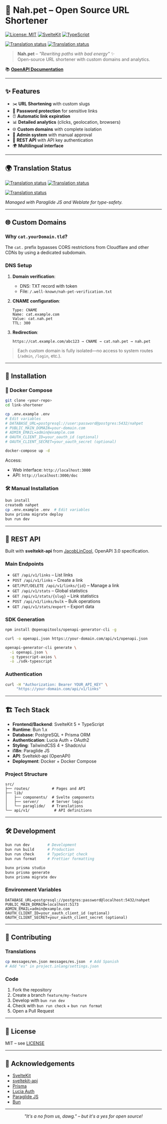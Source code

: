 # 🐾 Nah.pet – Open Source URL Shortener

[![License: MIT](https://img.shields.io/badge/License-MIT-yellow.svg)](https://opensource.org/licenses/MIT)
[![SvelteKit](https://img.shields.io/badge/SvelteKit-FF3E00?style=flat&logo=svelte&logoColor=white)](https://kit.svelte.dev/)
[![TypeScript](https://img.shields.io/badge/TypeScript-007ACC?style=flat&logo=typescript&logoColor=white)](https://www.typescriptlang.org/)

[![Translation status](https://hosted.weblate.org/widget/nah-pet/paraglide-messages/svg-badge.svg)](https://hosted.weblate.org/engage/nah-pet/)
[![Translation status](https://hosted.weblate.org/widget/nah-pet/language-badge.svg?threshold=0)](https://hosted.weblate.org/engage/nah-pet/)

> **Nah.pet** – *"Rewriting paths with bad energy"* ✨  
> Open-source URL shortener with custom domains and analytics.

📚 **[OpenAPI Documentation](https://nah.pet/doc)**

---

## ✨ Features

- ✂️ **URL Shortening** with custom slugs  
- 🔐 **Password protection** for sensitive links  
- ⏰ **Automatic link expiration**  
- 📊 **Detailed analytics** (clicks, geolocation, browsers)  
- 🌐 **Custom domains** with complete isolation  
- 👥 **Admin system** with manual approval  
- 🔑 **REST API** with API key authentication  
- 🌍 **Multilingual interface**

---

## 🌍 Translation Status
[![Translation status](https://hosted.weblate.org/widget/nah-pet/paraglide-messages/svg-badge.svg)](https://hosted.weblate.org/engage/nah-pet/)
[![Translation status](https://hosted.weblate.org/widget/nah-pet/language-badge.svg?threshold=0)](https://hosted.weblate.org/engage/nah-pet/)

<a href="https://hosted.weblate.org/engage/nah-pet/">
<img src="https://hosted.weblate.org/widget/nah-pet/
paraglide-messages/multi-auto.svg" alt="Translation status" />
</a>

*Managed with Paraglide JS and Weblate for type-safety.*

---

## 🌐 Custom Domains

### Why `cat.yourDomain.tld`?
The `cat.` prefix bypasses CORS restrictions from Cloudflare and other CDNs by using a dedicated subdomain.

### DNS Setup

1. **Domain verification**:  
   - DNS: TXT record with token  
   - File: `/.well-known/nah-pet-verification.txt`  

2. **CNAME configuration**:  
   ```dns
   Type: CNAME
   Name: cat.example.com
   Value: cat.nah.pet
   TTL: 300
3. **Redirection**:

   ```
   https://cat.example.com/abc123 → CNAME → cat.nah.pet → nah.pet
   ```

> Each custom domain is fully isolated—no access to system routes (`/admin`, `/login`, etc.).

---

## 🚀 Installation

### 🐳 Docker Compose

```bash
git clone <your-repo>
cd link-shortener

cp .env.example .env
# Edit variables
# DATABASE_URL=postgresql://user:password@postgres:5432/nahpet
# PUBLIC_MAIN_DOMAIN=your-domain.com
# ADMIN_EMAIL=admin@example.com
# OAUTH_CLIENT_ID=your_oauth_id (optional)
# OAUTH_CLIENT_SECRET=your_oauth_secret (optional)

docker-compose up -d
```

Access:

* Web interface: `http://localhost:3000`
* API: `http://localhost:3000/doc`

### 🛠️ Manual Installation

```bash
bun install
createdb nahpet
cp .env.example .env  # Edit variables
bunx prisma migrate deploy
bun run dev
```

---

## 🔌 REST API

Built with **sveltekit-api** from [JacobLinCool](https://github.com/JacobLinCool), OpenAPI 3.0 specification.

### Main Endpoints

* `GET /api/v1/links` – List links
* `POST /api/v1/links` – Create a link
* `GET/PUT/DELETE /api/v1/links/{id}` – Manage a link
* `GET /api/v1/stats` – Global statistics
* `GET /api/v1/stats/{slug}` – Link statistics
* `POST /api/v1/links/bulk` – Bulk operations
* `GET /api/v1/stats/export` – Export data

### SDK Generation

```bash
npm install @openapitools/openapi-generator-cli -g

curl -o openapi.json https://your-domain.com/api/v1/openapi.json

openapi-generator-cli generate \
  -i openapi.json \
  -g typescript-axios \
  -o ./sdk-typescript
```

### Authentication

```bash
curl -H "Authorization: Bearer YOUR_API_KEY" \
     "https://your-domain.com/api/v1/links"
```

---

## 🏗️ Tech Stack

* **Frontend/Backend**: SvelteKit 5 + TypeScript
* **Runtime**: Bun 1.x
* **Database**: PostgreSQL + Prisma ORM
* **Authentication**: Lucia Auth + OAuth2
* **Styling**: TailwindCSS 4 + Shadcn/ui
* **i18n**: Paraglide JS
* **API**: Sveltekit-api (OpenAPI)
* **Deployment**: Docker + Docker Compose

### Project Structure

```
src/
├── routes/          # Pages and API
├── lib/
│   ├── components/  # Svelte components
│   ├── server/      # Server logic
│   └── paraglide/   # Translations
└── api/v1/           # API definitions
```

---

## 🛠️ Development

```bash
bun run dev        # Development
bun run build      # Production
bun run check      # TypeScript check
bun run format     # Prettier formatting

bunx prisma studio
bunx prisma generate
bunx prisma migrate dev
```

### Environment Variables

```env
DATABASE_URL=postgresql://postgres:password@localhost:5432/nahpet
PUBLIC_MAIN_DOMAIN=localhost:5173
ADMIN_EMAIL=admin@example.com
OAUTH_CLIENT_ID=your_oauth_client_id (optional)
OAUTH_CLIENT_SECRET=your_oauth_client_secret (optional)
```

---

## 🤝 Contributing

### Translations

```bash
cp messages/en.json messages/es.json  # Add Spanish
# Add "es" in project.inlang/settings.json
```

### Code

1. Fork the repository
2. Create a branch `feature/my-feature`
3. Develop with `bun run dev`
4. Check with `bun run check` + `bun run format`
5. Open a Pull Request

---

## 📄 License

MIT – see [LICENSE](LICENSE)

---

## 🙏 Acknowledgements

* [SvelteKit](https://kit.svelte.dev/)
* [sveltekit-api](https://github.com/JacobLinCool/sveltekit-api)
* [Prisma](https://prisma.io/)
* [Lucia Auth](https://lucia-auth.com/)
* [Paraglide JS](https://inlang.com/m/gx6pgvp9/paraglide-js)
* [Bun](https://bun.sh/)

---

<div align="center">
    <em>"It's a no from us, dawg." – but it's a yes for open source!</em>
</div>
